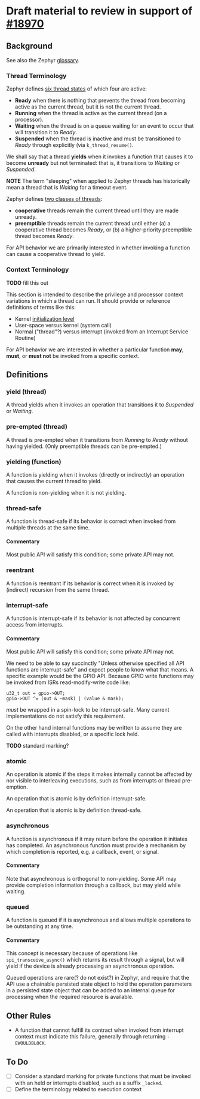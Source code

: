 # Draft material to review in support of [#18970][]

[//]: # (cmark-gfm doc/api18970.md > /tmp/api18970.html)

[#18970]: https://github.com/zephyrproject-rtos/zephyr/issues/18970

## Background

See also the Zephyr [glossary][].

[glossary]: https://docs.zephyrproject.org/latest/glossary.html

### Thread Terminology

Zephyr defines [six thread
states](https://docs.zephyrproject.org/latest/reference/kernel/threads/index.html#thread-states)
of which four are active:

* **Ready** when there is nothing that prevents the thread from becoming
  active as the current thread, but it is not the current thread.
* **Running** when the thread is active as the current thread (on a
  processor).
* **Waiting** when the thread is on a queue waiting for an event to occur
  that will transition it to *Ready*.
* **Suspended** when the thread is inactive and must be transitioned to
  *Ready* through explicitly (via `k_thread_resume()`.

We shall say that a thread **yields** when it invokes a function that
causes it to become **unready** but not terminated: that is, it
transitions to *Waiting* or *Suspended*.

**NOTE** The term "sleeping" when applied to Zephyr threads has
historically mean a thread that is *Waiting* for a timeout event.

Zephyr defines [two classes of
threads](https://docs.zephyrproject.org/latest/reference/kernel/threads/index.html#thread-priorities):

* **cooperative** threads remain the current thread until they are made
  unready.
* **preemptible** threads remain the current thread until either (a) a
  cooperative thread becomes *Ready*, or (b) a higher-priority
  preemptible thread becomes *Ready*.

For API behavior we are primarily interested in whether invoking a
function can cause a cooperative thread to yield.

### Context Terminology

**TODO** fill this out

This section is intended to describe the privilege and processor context
variations in which a thread can run.  It should provide or reference
definitions of terms like this:

* Kernel [initialization
  level](https://docs.zephyrproject.org/latest/reference/drivers/index.html#initialization-levels)
* User-space versus kernel (system call)
* Normal ("thread"?) versus interrupt (invoked from an Interrupt Service
  Routine)

For API behavior we are interested in whether a particular function
**may**, **must**, or **must not** be invoked from a specific context.

## Definitions

### yield (thread)

A thread yields when it invokes an operation that transitions it to
*Suspended* or *Waiting*.

### pre-empted (thread)

A thread is pre-empted when it transitions from *Running* to *Ready*
without having yielded.  (Only preemptible threads can be pre-empted.)

### yielding (function)

A function is yielding when it invokes (directly or indirectly) an
operation that causes the current thread to yield.

A function is non-yielding when it is not yielding.

### thread-safe

A function is thread-safe if its behavior is correct when invoked from
multiple threads at the same time.

#### Commentary

Most public API will satisfy this condition; some private API may not.

### reentrant

A function is reentrant if its behavior is correct when it is invoked by
(indirect) recursion from the same thread.

### interrupt-safe

A function is interrupt-safe if its behavior is not affected by
concurrent access from interrupts.

#### Commentary

Most public API will satisfy this condition; some private API may not.

We need to be able to say succinctly "Unless otherwise specified all API
functions are interrupt-safe" and expect people to know what that means.
A specific example would be the GPIO API.  Because GPIO write functions
may be invoked from ISRs read-modify-write code like:

```
u32_t out = gpio->OUT;
gpio->OUT ^= (out & ~mask) | (value & mask);
```

*must* be wrapped in a spin-lock to be interrupt-safe.  Many current
implementations do not satisfy this requirement.

On the other hand internal functions may be written to assume they are
called with interrupts disabled, or a specific lock held.

**TODO** standard marking?

### atomic

An operation is atomic if the steps it makes internally cannot be
affected by nor visible to interleaving executions, such as from
interrupts or thread pre-emption.

An operation that is atomic is by definition interrupt-safe.

An operation that is atomic is by definition thread-safe.

### asynchronous

A function is asynchronous if it may return before the operation it
initiates has completed.  An asynchronous function must provide a
mechanism by which completion is reported, e.g. a callback, event, or
signal.

#### Commentary

Note that asynchronous is orthogonal to non-yielding.  Some API may
provide completion information through a callback, but may yield while
waiting.

### queued

A function is queued if it is asynchronous and allows multiple
operations to be outstanding at any time.

#### Commentary

This concept is necessary because of operations like
`spi_transceive_async()` which returns its result through a signal, but
will yield if the device is already processing an asynchronous
operation.

Queued operations are rare(? do not exist?) in Zephyr, and require that
the API use a chainable persisted state object to hold the operation
parameters in a persisted state object that can be added to an internal
queue for processing when the required resource is available.

## Other Rules

* A function that cannot fulfill its contract when invoked from
  interrupt context must indicate this failure, generally through
  returning `-EWOULDBLOCK`.

## To Do

- [ ] Consider a standard marking for private functions that must be
      invoked with an held or interrupts disabled, such as a suffix
      `_locked`.
- [ ] Define the terminology related to execution context
